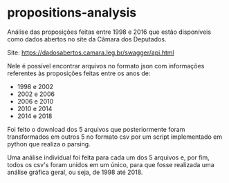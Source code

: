 # propositions-analysis
Análise das proposições feitas entre 1998 e 2016 que estão disponíveis como dados abertos no site da Câmara dos Deputados.

Site: https://dadosabertos.camara.leg.br/swagger/api.html

Nele é possível encontrar arquivos no formato json com informações referentes às proposições feitas entre os anos de:
* 1998 e 2002
* 2002 e 2006
* 2006 e 2010
* 2010 e 2014
* 2014 e 2018

Foi feito o download dos 5 arquivos que posteriormente foram transformados em outros 5 no formato csv por um script implementado em python que realiza o parsing.

Uma análise individual foi feita para cada um dos 5 arquivos e, por fim, todos os csv's foram unidos em um único, para que fosse realizada uma análise gráfica geral, ou seja, de 1998 até 2018.
